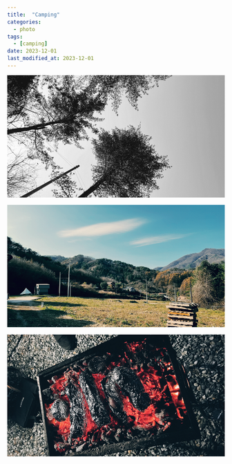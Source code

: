 ```yaml
---
title:  "Camping" 
categories:
  - photo
tags:
  - [camping]
date: 2023-12-01
last_modified_at: 2023-12-01
---
```

![](/assets/images/2023-12-02-1.png)

![](/assets/images/2023-12-02-2.png)

![](/assets/images/2023-12-02-3.png)
